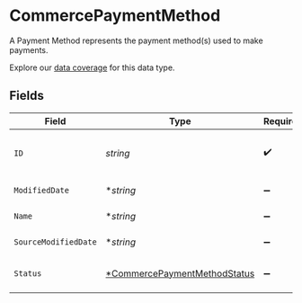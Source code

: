 # CommercePaymentMethod

A Payment Method represents the payment method(s) used to make payments.

Explore our [data coverage](https://knowledge.codat.io/supported-features/commerce?view=tab-by-data-type&dataType=commerce-paymentMethods) for this data type.


## Fields

| Field                                                                              | Type                                                                               | Required                                                                           | Description                                                                        | Example                                                                            |
| ---------------------------------------------------------------------------------- | ---------------------------------------------------------------------------------- | ---------------------------------------------------------------------------------- | ---------------------------------------------------------------------------------- | ---------------------------------------------------------------------------------- |
| `ID`                                                                               | *string*                                                                           | :heavy_check_mark:                                                                 | A unique, persistent identifier for this record                                    | 13d946f0-c5d5-42bc-b092-97ece17923ab                                               |
| `ModifiedDate`                                                                     | **string*                                                                          | :heavy_minus_sign:                                                                 | N/A                                                                                | 2022-10-23T00:00:00.000Z                                                           |
| `Name`                                                                             | **string*                                                                          | :heavy_minus_sign:                                                                 | The name of the PaymentMethod                                                      | Alipay                                                                             |
| `SourceModifiedDate`                                                               | **string*                                                                          | :heavy_minus_sign:                                                                 | N/A                                                                                | 2022-10-23T00:00:00.000Z                                                           |
| `Status`                                                                           | [*CommercePaymentMethodStatus](../../models/shared/commercepaymentmethodstatus.md) | :heavy_minus_sign:                                                                 | Status of the Payment Method.                                                      |                                                                                    |